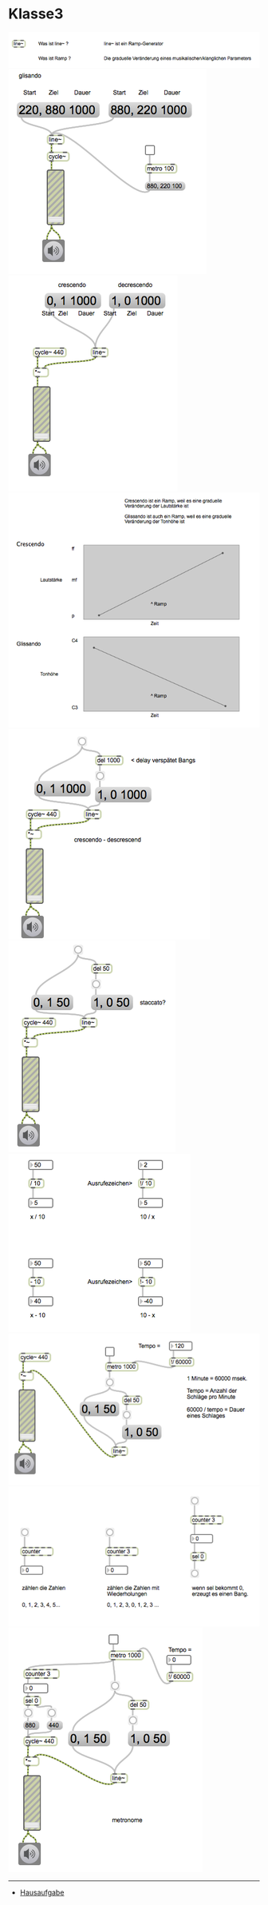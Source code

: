 # Klasse3


![](Klasse3/3-1.png)
![](Klasse3/3-2.png)
![](Klasse3/3-3.png)
![](Klasse3/3-4.png)
![](Klasse3/3-5.png)
![](Klasse3/3-6.png)
![](Klasse3/3-7.png)
![](Klasse3/3-8.png)
![](Klasse3/3-9.png)
![](Klasse3/3-10.png)

---
- [Hausaufgabe](Klasse3/Hausaufgabe.zip)
